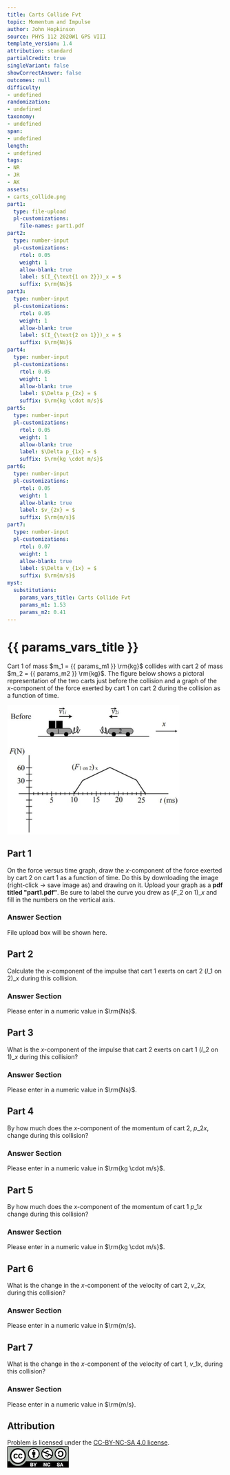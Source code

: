 ```yaml
---
title: Carts Collide Fvt
topic: Momentum and Impulse
author: John Hopkinson
source: PHYS 112 2020W1 GPS VIII
template_version: 1.4
attribution: standard
partialCredit: true
singleVariant: false
showCorrectAnswer: false
outcomes: null
difficulty:
- undefined
randomization:
- undefined
taxonomy:
- undefined
span:
- undefined
length:
- undefined
tags:
- NR
- JR
- AK
assets:
- carts_collide.png
part1:
  type: file-upload
  pl-customizations:
    file-names: part1.pdf
part2:
  type: number-input
  pl-customizations:
    rtol: 0.05
    weight: 1
    allow-blank: true
    label: $(I_{\text{1 on 2}})_x = $
    suffix: $\rm{Ns}$
part3:
  type: number-input
  pl-customizations:
    rtol: 0.05
    weight: 1
    allow-blank: true
    label: $(I_{\text{2 on 1}})_x = $
    suffix: $\rm{Ns}$
part4:
  type: number-input
  pl-customizations:
    rtol: 0.05
    weight: 1
    allow-blank: true
    label: $\Delta p_{2x} = $
    suffix: $\rm{kg \cdot m/s}$
part5:
  type: number-input
  pl-customizations:
    rtol: 0.05
    weight: 1
    allow-blank: true
    label: $\Delta p_{1x} = $
    suffix: $\rm{kg \cdot m/s}$
part6:
  type: number-input
  pl-customizations:
    rtol: 0.05
    weight: 1
    allow-blank: true
    label: $v_{2x} = $
    suffix: $\rm{m/s}$
part7:
  type: number-input
  pl-customizations:
    rtol: 0.07
    weight: 1
    allow-blank: true
    label: $\Delta v_{1x} = $
    suffix: $\rm{m/s}$
myst:
  substitutions:
    params_vars_title: Carts Collide Fvt
    params_m1: 1.53
    params_m2: 0.41
---
```

# {{ params_vars_title }}
Cart 1 of mass $m_1 = {{ params_m1 }} \rm{kg}$ collides with cart 2 of mass $m_2 = {{ params_m2 }} \rm{kg}$. The figure below shows a pictoral representation of the two carts just before the collision and a graph of the $x$-component of the force exerted by cart 1 on cart 2 during the collision as a function of time.

<img src="carts_collide.png" width=400 alt="On the top is a pictoral representation of cart 1 and cart 2 before the collision. Cart 1 travels along the positive x-direction toward cart 2, while cart 2 travels along the negative x-direction toward cart 1. On the bottom is a force versus time graph for the x-component of the force exerted by cart 1 on cart 2. The vertical axis is labelled force in newtons and the horizontal axis is labelled time in milliseconds. From 0 millisecond to 10 milliseconds, the force is 0 newtons. From 10 milliseconds to 12 milliseconds, the force increases linearly from 0 newtons to 30 newtons. From 12 milliseconds to 18 milliseconds, the force increases linearly from 30 newtons to 60 newtons. From 18 milliseconds to 24 milliseconds, the force decreases linearly from 60 newtons to 30 newtons. From 24 milliseconds to 26 milliseconds, the force decreases linearly from 30 newtons to 0 newtons.">

## Part 1

On the force versus time graph, draw the $x$-component of the force exerted by cart 2 on cart 1 as a function of time. Do this by downloading the image (right-click $\to$ save image as) and drawing on it. Upload your graph as a **pdf titled "part1.pdf"**. Be sure to label the curve you drew as $(F\_{\text{2 on 1}})\_x$ and fill in the numbers on the vertical axis.

### Answer Section

File upload box will be shown here.

## Part 2

Calculate the $x$-component of the impulse that cart 1 exerts on cart 2 $(I\_{\text{1 on 2}})\_x$ during this collision.

### Answer Section

Please enter in a numeric value in $\rm{Ns}$.

## Part 3

What is the $x$-component of the impulse that cart 2 exerts on cart 1 $(I\_{\text{2 on 1}})\_x$ during this collision?

### Answer Section

Please enter in a numeric value in $\rm{Ns}$.

## Part 4

By how much does the $x$-component of the momentum of cart 2, $p\_{2x}$, change during this collision?

### Answer Section

Please enter in a numeric value in $\rm{kg \cdot m/s}$.

## Part 5

By how much does the $x$-component of the momentum of cart 1 $p\_{1x}$ change during this collision?

### Answer Section

Please enter in a numeric value in $\rm{kg \cdot m/s}$.

## Part 6

What is the change in the $x$-component of the velocity of cart 2, $v\_{2x}$, during this collision?

### Answer Section

Please enter in a numeric value in $\rm{m/s}.

## Part 7

What is the change in the $x$-component of the velocity of cart 1, $v\_{1x}$, during this collision?

### Answer Section

Please enter in a numeric value in $\rm{m/s}.

## Attribution

Problem is licensed under the [CC-BY-NC-SA 4.0 license](https://creativecommons.org/licenses/by-nc-sa/4.0/).<br> ![The Creative Commons 4.0 license requiring attribution-BY, non-commercial-NC, and share-alike-SA license.](https://raw.githubusercontent.com/firasm/bits/master/by-nc-sa.png)
